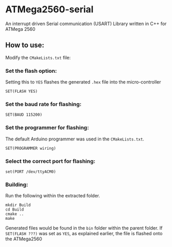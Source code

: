 # ATMega2560-serial

An interrupt driven Serial communication (USART) Library written in C++ for ATMega 2560

## How to use:
Modify the `CMakeLists.txt` file:

### Set the flash option:
Setting this to `YES` flashes the generated `.hex` file into the micro-controller
```
SET(FLASH YES)
```
### Set the baud rate for flashing:
```
SET(BAUD 115200)
```
### Set the programmer for flashing:
The default Arduino programmer was used in the `CMakeLists.txt`.
```
SET(PROGRAMMER wiring) 
```
### Select the correct port for flashing:
```
set(PORT /dev/ttyACM0)
```

### Building:
Run the following within the extracted folder.
```
mkdir Build
cd Build
cmake ..
make
```
Generated files would be found in the `bin` folder within the parent folder.
If `SET(FLASH ???)` was set as `YES`, as explained earlier, the file is flashed onto the ATMega2560
